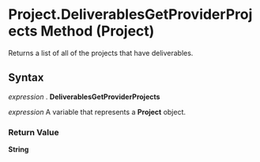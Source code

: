 
# Project.DeliverablesGetProviderProjects Method (Project)

Returns a list of all of the projects that have deliverables.


## Syntax

 _expression_ . **DeliverablesGetProviderProjects**

 _expression_ A variable that represents a **Project** object.


### Return Value

 **String**

